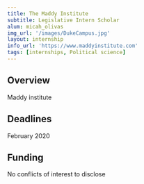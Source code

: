 ```yaml
---
title: The Maddy Institute
subtitle: Legislative Intern Scholar
alum: micah_olivas
img_url: '/images/DukeCampus.jpg'
layout: internship
info_url: 'https://www.maddyinstitute.com'
tags: [internships, Political science]
---
```

## Overview
Maddy institute

## Deadlines
February 2020

## Funding
No conflicts of interest to disclose
